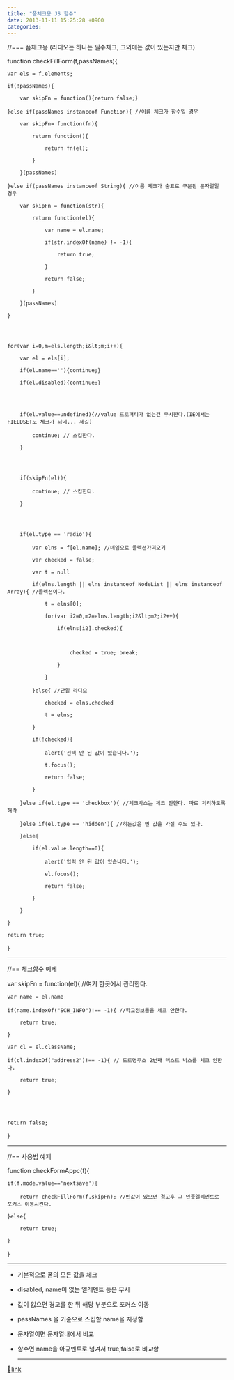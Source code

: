 ```yaml
---
title: "폼체크용 JS 함수"
date: 2013-11-11 15:25:28 +0900
categories: 
---
```

  

//=== 폼체크용 (라디오는 하나는 필수체크, 그외에는 값이 있는지만 체크)

function checkFillForm(f,passNames){

	var els = f.elements;

	if(!passNames){ 

		var skipFn = function(){return false;}

	}else if(passNames instanceof Function){ //이름 체크가 함수일 경우

		var skipFn= function(fn){

			return function(){

				return fn(el);

			}

		}(passNames)

	}else if(passNames instanceof String){ //이름 체크가 숨표로 구분된 문자열일 경우

		var skipFn = function(str){

			return function(el){

				var name = el.name;

				if(str.indexOf(name) != -1){

					return true;

				}

				return false;

			}

		}(passNames)

	}

  


	for(var i=0,m=els.length;i&lt;m;i++){

		var el = els[i];

		if(el.name==''){continue;}

		if(el.disabled){continue;}

  


		if(el.value==undefined){//value 프로퍼티가 없는건 무시한다.(IE에서는 FIELDSET도 체크가 되네... 제길)

			continue; // 스킵한다.

		}

  


		if(skipFn(el)){

			continue; // 스킵한다.

		}

  


		if(el.type == 'radio'){

			var elns = f[el.name]; //네임으로 콜렉션가져오기

			var checked = false;

			var t = null

			if(elns.length || elns instanceof NodeList || elns instanceof Array){ //콜렉션이다.

				t = elns[0];

				for(var i2=0,m2=elns.length;i2&lt;m2;i2++){

					if(elns[i2].checked){ 

						

						checked = true; break;

					}

				}

			}else{ //단일 라디오

				checked = elns.checked

				t = elns;

			}

			if(!checked){

				alert('선택 안 된 값이 있습니다.');

				t.focus();

				return false;

			}

		}else if(el.type == 'checkbox'){ //체크박스는 체크 안한다. 따로 처리하도록 해라

		}else if(el.type == 'hidden'){ //히든값은 빈 값을 가질 수도 있다.

		}else{

			if(el.value.length==0){

				alert('입력 안 된 값이 있습니다.');

				el.focus();

				return false;

			}

		}

	}

	return true;

}





- - - - - -



//== 체크함수 예제

var skipFn = function(el){ //여기 한곳에서 관리한다.

	var name = el.name

	if(name.indexOf("SCH_INFO")!== -1){ //학교정보들을 체크 안한다.

		return true;

	}

	var cl = el.className;

	if(cl.indexOf("address2")!== -1){ // 도로명주소 2번째 텍스트 박스를 체크 안한다.

		return true;

	}

  


	return false;

}

- - - - - -

//== 사용법 예제

function checkFormAppc(f){

	if(f.mode.value=='nextsave'){

		return checkFillForm(f,skipFn); //빈값이 있으면 경고후 그 인풋엘레멘트로 포커스 이동시킨다.

	}else{

		return true;

	}

}



- - - - - -

- 기본적으로 폼의 모든 값을 체크
- disabled, name이 없는 엘레멘트 등은 무시
- 값이 없으면 경고를 한 뒤 해당 부분으로 포커스 이동
- passNames 을 기준으로 스킵할 name을 지정함
- 문자열이면 문자열내에서 비교
- 함수면 name을 아규멘트로 넘겨서 true,false로 비교함




  ***
[🔗link](http://www.mins01.com/mh/tech/read/849)